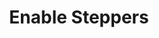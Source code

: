 ---
tag: m0017
codes:
- M17
title: Enable Steppers
long: Enable power on all stepper motors.
notes: 
parameters: 
example: 
examples:
- pre: Enable power on all stepper motors
  code: M17
---